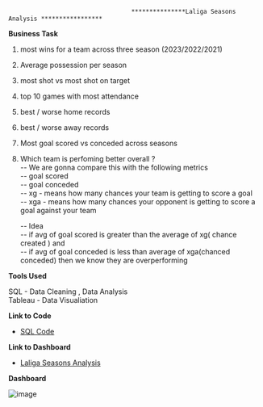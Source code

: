                                       ***************Laliga Seasons Analysis *****************


**Business Task**
      
1. most wins for a team  across three season (2023/2022/2021)
2. Average possession  per season  
3. most shot vs most shot on target 
4. top 10 games with most attendance
5. best  / worse home  records     
6. best / worse away records
7. Most goal scored vs conceded across seasons
8.  Which  team is perfoming better overall ?    
-- We are gonna compare this with the following metrics   
	 -- goal scored  
        -- goal conceded  
	-- xg  -  means how many chances your team is getting to score a goal  
        -- xga - means how many chances your opponent is getting to score a goal against your team
    
    --   Idea  
     --  if avg of goal scored is greater than the average of xg( chance created ) and  
      -- if avg of goal conceded is less than average of xga(chanced conceded) then we know they are overperforming
    


**Tools Used**   

SQL - Data Cleaning , Data Analysis    
Tableau - Data Visualiation     




 **Link to Code**  
 - [SQL Code](https://github.com/Sambhav10/Data_Analyst_Portfolio/blob/main/SQL/Laliga_Analysis/laliga_match_data.sql)


   

 **Link to Dashboard**
- [Laliga Seasons Analysis](https://public.tableau.com/app/profile/sambhav.timalsina/viz/Laliga_Data_Analysis/Dashboard2)

 **Dashboard**

![image](https://github.com/Sambhav10/Data_Analyst_Portfolio/assets/85670420/4e8bea44-3e38-4e60-baad-816adb09b87d)





  
